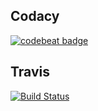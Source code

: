 ## Codacy

[![codebeat badge](https://codebeat.co/badges/72498952-624f-487d-aa4d-0e656799644d)](https://codebeat.co/projects/github-com-meryzu-faults-master)

## Travis

[![Build Status](https://travis-ci.com/meryzu/faults.svg?branch=master)](https://travis-ci.com/meryzu/faults)
